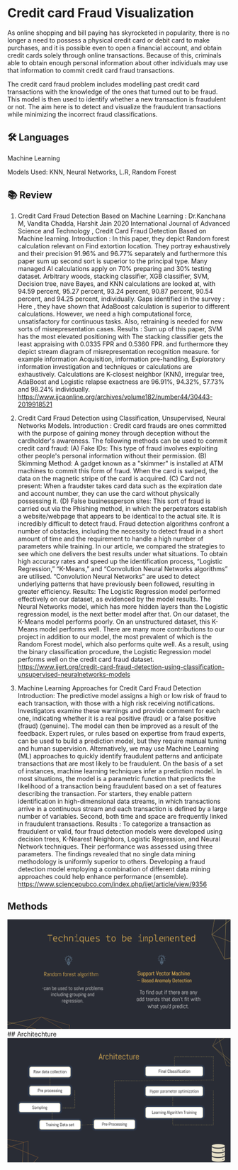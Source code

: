 
# Credit card Fraud Visualization

As online shopping and bill paying has skyrocketed in popularity, there is no longer a need to possess a physical credit card or debit card to make purchases, and it is possible even to open a financial account, and obtain credit cards solely through online transactions. Because of this, criminals able to obtain enough personal information about other individuals may use that information to commit credit card fraud transactions. 

The credit card fraud problem includes modelling past credit card transactions with the knowledge of the ones that turned out to be fraud. This model is then used to identify whether a new transaction is fraudulent or not. The aim here is to detect and visualize the fraudulent transactions while minimizing the incorrect fraud classifications.


## 🛠 Languages
Machine Learning

Models Used: KNN, Neural Networks, L.R, Random Forest


## 📚 Review

1. Credit Card Fraud Detection Based on Machine Learning :
Dr.Kanchana M, Vandita Chadda, Harshit Jain 2020 International Journal of Advanced Science and Technology , Credit Card Fraud Detection Based on Machine learning.
Introduction : In this paper, they depict Random forest calculation relevant on Find extortion location. They portray exhaustively and their precision 91.96% and 96.77% separately and furthermore this paper sum up second sort is superior to the principal type. Many managed AI calculations apply on 70% preparing and 30% testing dataset. Arbitrary woods, stacking classifier, XGB classifier, SVM, Decision tree, nave Bayes, and KNN calculations are looked at, with 94.59 percent, 95.27 percent, 93.24 percent, 90.87 percent, 90.54 percent, and 94.25 percent, individually.
Gaps identified in the survey : Here , they have shown that AdaBoost calculation is superior to different calculations. However, we need a high computational force, unsatisfactory for continuous tasks. Also, retraining is needed for new sorts of misrepresentation cases.
Results : Sum up of this paper, SVM has the most elevated positioning with The stacking classifier gets the least appraising with 0.0335 FPR and 0.5360 FPR. and furthermore they depict stream diagram of misrepresentation recognition measure. for example information Acquisition, information pre-handling, Exploratory information investigation and techniques or calculations are exhaustively. Calculations are K-closest neighbor (KNN), irregular tree, AdaBoost and Logistic relapse exactness are 96.91%, 94.32%, 57.73% and 98.24% individually.
https://www.ijcaonline.org/archives/volume182/number44/30443-2019918521

2. Credit Card Fraud Detection using Classification, Unsupervised, Neural Networks Models.
Introduction : Credit card frauds are ones committed with the purpose of gaining money through deception without the cardholder's awareness. The following methods can be used to commit credit card fraud:
(A) Fake IDs: This type of fraud involves exploiting other people's personal information without their permission.
(B) Skimming Method: A gadget known as a "skimmer" is installed at ATM machines to commit this form of fraud. When the card is swiped, the data on the magnetic stripe of the card is acquired.
(C) Card not present: When a fraudster takes card data such as the expiration date and account number, they can use the card without physically possessing it.
(D) False businessperson sites: This sort of fraud is carried out via the Phishing method, in which the perpetrators establish a website/webpage that appears to be identical to the actual site. It is incredibly difficult to detect fraud. Fraud detection algorithms confront a number of obstacles, including the necessity to detect fraud in a short amount of time and the requirement to handle a high number of parameters while training. In our article, we compared the strategies to see which one delivers the best results under what situations. To obtain high accuracy rates and speed up the identification process, “Logistic Regression,” “K-Means,” and “Convolution Neural Networks algorithms” are utilised. “Convolution Neural Networks” are used to detect underlying patterns that have previously been followed, resulting in greater efficiency.
Results:  The Logistic Regression model performed effectively on our dataset, as evidenced by the model results. The Neural Networks model, which has more hidden layers than the Logistic regression model, is the next better model after that. On our dataset, the K-Means model performs poorly. On an unstructured dataset, this K-Means model performs well. There are many more contributions to our project in addition to our model, the most prevalent of which is the Random Forest model, which also performs quite well. As a result, using the binary classification procedure, the Logistic Regression model performs well on the credit card fraud dataset.
https://www.ijert.org/credit-card-fraud-detection-using-classification-unsupervised-neuralnetworks-models


3. Machine Learning Approaches for Credit Card Fraud Detection
Introduction: The predictive model assigns a high or low risk of fraud to each transaction, with those with a high risk receiving notifications. Investigators examine these warnings and provide comment for each one, indicating whether it is a real positive (fraud) or a false positive (fraud) (genuine). The model can then be improved as a result of the feedback. Expert rules, or rules based on expertise from fraud experts, can be used to build a prediction model, but they require manual tuning and human supervision.
Alternatively, we may use Machine Learning (ML) approaches to quickly identify fraudulent patterns and anticipate transactions that are most likely to be fraudulent. On the basis of a set of instances, machine learning techniques infer a prediction model. In most situations, the model is a parametric function that predicts the likelihood of a transaction being fraudulent based on a set of features describing the transaction. For starters, they enable pattern identification in high-dimensional data streams, in which transactions arrive in a continuous stream and each transaction is defined by a large number of variables. Second, both time and space are frequently linked in fraudulent transactions.
Results : To categorize a transaction as fraudulent or valid, four fraud detection models were developed using decision trees, K-Nearest Neighbors, Logistic Regression, and Neural Network techniques. Their performance was assessed using three parameters. The findings revealed that no single data mining methodology is uniformly superior to others. Developing a fraud detection model employing a combination of different data mining approaches could help enhance performance (ensemble).
https://www.sciencepubco.com/index.php/ijet/article/view/9356
## Methods
<img src="https://github.com/TheramReddy/Credit-Card-Fraud-Visualization/blob/main/Techniques_CreditFraud.png">
## Architechture
<img src="https://github.com/TheramReddy/Credit-Card-Fraud-Visualization/blob/main/Architechture_CreditFraud.png">

